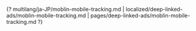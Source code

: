 {? multilang/ja-JP/moblin-mobile-tracking.md | localized/deep-linked-ads/moblin-mobile-tracking.md | pages/deep-linked-ads/moblin-mobile-tracking.md ?}
